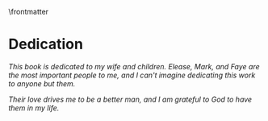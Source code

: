\frontmatter
# Dedication

*This book is dedicated to my wife and children.
Elease, Mark, and Faye are the most important people to me,
and I can't imagine dedicating this work to anyone but them.*

*Their love drives me to be a better man,
and I am grateful to God to have them in my life.*

